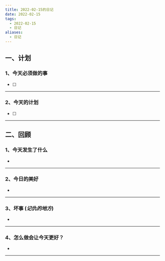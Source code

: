 ```yaml
---
title: 2022-02-15的日记
date: 2022-02-15
tags:
  - 2022-02-15
  - 日记
aliases: 
  - 日记
---
```



## 一、计划

### 1、今天必须做的事
- [ ] 

---

### 2、今天的计划
- [ ] 


---

## 二、回顾

### 1、今天发生了什么
- 

---

### 2、今日的美好
- 

---

### 3、坏事 (_记仇的地方_)
-

---

### 4、怎么做会让今天更好？
- 


---

